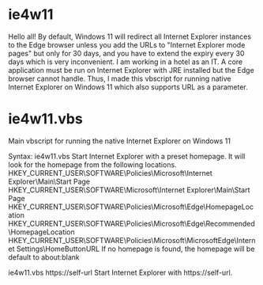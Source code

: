 # ie4w11

Hello all! By default, Windows 11 will redirect all Internet Explorer instances to the Edge browser unless you add the URLs to "Internet Explorer mode pages" but only for 30 days, and you have to extend the expiry every 30 days which is very inconvenient.
I am working in a hotel as an IT. A core application must be run on Internet Explorer with JRE installed but the Edge browser cannot handle. Thus, I made this vbscript for running native Internet Explorer on Windows 11 which also supports URL as a parameter.

# ie4w11.vbs
Main vbscript for running the native Internet Explorer on Windows 11

Syntax:
ie4w11.vbs
Start Internet Explorer with a preset homepage. It will look for the homepage from the following locations.
HKEY_CURRENT_USER\SOFTWARE\Policies\Microsoft\Internet Explorer\Main\Start Page
HKEY_CURRENT_USER\SOFTWARE\Microsoft\Internet Explorer\Main\Start Page
HKEY_CURRENT_USER\SOFTWARE\Policies\Microsoft\Edge\HomepageLocation
HKEY_CURRENT_USER\SOFTWARE\Policies\Microsoft\Edge\Recommended\HomepageLocation
HKEY_CURRENT_USER\SOFTWARE\Policies\Microsoft\MicrosoftEdge\Internet Settings\HomeButtonURL
If no homepage is found, the homepage will be default to about:blank

ie4w11.vbs https://self-url
Start Internet Explorer with https://self-url.
